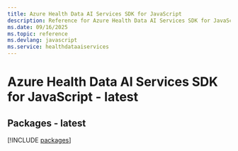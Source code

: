 ```yaml
---
title: Azure Health Data AI Services SDK for JavaScript
description: Reference for Azure Health Data AI Services SDK for JavaScript
ms.date: 09/16/2025
ms.topic: reference
ms.devlang: javascript
ms.service: healthdataaiservices
---
```

# Azure Health Data AI Services SDK for JavaScript - latest
## Packages - latest
[!INCLUDE [packages](health-data-ai-services-index.md)]